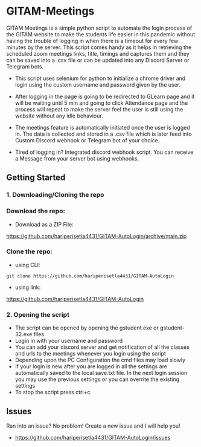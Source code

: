 
# GITAM-Meetings

GITAM Meetings is a simple python script to automate the login process of the GITAM website to make the students life easier in this pandemic without having the trouble of logging in when there is a timeout for every few minutes by the server. This script comes handy as it helps in retrieving the scheduled zoom meetings links, title, timings and captures them and they can be saved into a .csv file or can be updated into any Discord Server or Telegram bots. 

- This script uses selenium for python to initialize a chrome driver and login using the custom username and password given by the user. 

- After logging in the page is going to be redirected to GLearn page and it will be waiting until 5 min and going to click Attendance page and the process will repeat to make the server feel the user is still using the website without any idle behaviour.

- The meetings feature is automatically initiated once the user is logged in. The data is collected and stored in a .csv file which is later feed into Custom Discord webhook or Telegram bot of your choice.

- Tired of logging in? Integrated discord webhook script. You can receive a Message from your server bot using webhooks.

## Getting Started

### 1. Downloading/Cloning the repo
### Download the repo:
   - Download as a ZIP File:

https://github.com/hariperisetla4431/GITAM-AutoLogin/archive/main.zip

### Clone the repo:
   - using CLI:
```
git clone https://github.com/hariperisetla4431/GITAM-AutoLogin
```
   - using link:
                 
   https://github.com/hariperisetla4431/GITAM-AutoLogin
   
### 2. Opening the script
   - The script can be opened by opening the gstudent.exe or gstudent-32.exe files
   - Login in with your username and password
   - You can add your discord server and get notification of all the classes and urls to the meetings whenever you login using the script
   - Depending upon the PC Configuration the cmd files may load slowly
   - If your login is new after you are logged in all the settings are automatically saved to the local save.txt file. In the next login session you may use the previous settings or you can overrite the existing settings
   - To stop the script press ctrl+c

## Issues
   Ran into an issue? No problem! Create a new issue and I will help you!
   
   - https://github.com/hariperisetla4431/GITAM-AutoLogin/issues
